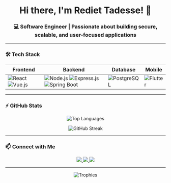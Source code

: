 <h1 align="center">
  Hi there, I'm Rediet Tadesse! 👋
</h1>

<h3 align="center">
  💻 Software Engineer | Passionate about building secure, scalable, and user-focused applications
</h3>

---

### 🛠 Tech Stack

| Frontend  | Backend | Database  | Mobile |
|-----------|---------|-----------|--------|
| ![React](https://img.shields.io/badge/-React-20232A?style=for-the-badge&logo=react&logoColor=61DAFB) ![Vue.js](https://img.shields.io/badge/-Vue.js-35495E?style=for-the-badge&logo=vuedotjs&logoColor=4FC08D) | ![Node.js](https://img.shields.io/badge/-Node.js-43853D?style=for-the-badge&logo=node.js&logoColor=white) ![Express.js](https://img.shields.io/badge/-Express.js-000000?style=for-the-badge&logo=express&logoColor=white) ![Spring Boot](https://img.shields.io/badge/-Spring_Boot-6DB33F?style=for-the-badge&logo=spring-boot&logoColor=white) | ![PostgreSQL](https://img.shields.io/badge/-PostgreSQL-316192?style=for-the-badge&logo=postgresql&logoColor=white) | ![Flutter](https://img.shields.io/badge/-Flutter-02569B?style=for-the-badge&logo=flutter&logoColor=white) |

---

### ⚡ GitHub Stats

<p align="center">
  <img src="https://github-readme-stats.vercel.app/api/top-langs/?username=RedietBT&layout=compact&theme=radical" alt="Top Languages" />
</p>

<p align="center">
  <img src="https://github-readme-streak-stats.herokuapp.com/?user=RedietBT&theme=radical" alt="GitHub Streak" />
</p>

---

### 📫 Connect with Me

<p align="center">
  <a href="https://www.linkedin.com/in/rediet-tadesse-432185309/" target="_blank">
    <img src="https://img.shields.io/badge/-LinkedIn-0077B5?style=for-the-badge&logo=linkedin&logoColor=white&labelColor=0077B5" />
  </a>
  <a href="https://x.com/RedietBerh68956" target="_blank">
    <img src="https://img.shields.io/badge/-X-1DA1F2?style=for-the-badge&logo=twitter&logoColor=white&labelColor=1DA1F2" />
  </a>
  <a href="mailto:redietberhanu2@gmail.com">
    <img src="https://img.shields.io/badge/-Gmail-D14836?style=for-the-badge&logo=gmail&logoColor=white&labelColor=D14836" />
  </a>
</p>

---

<div align="center">
  <img src="https://github-profile-trophy.vercel.app/?username=RedietBT&theme=radical&margin-w=15&margin-h=15&no-frame=true&column=7" alt="Trophies" />
</div>
